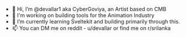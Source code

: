 - 👋 Hi, I’m @devallar1 aka CyberGoviya, an Artist based on CMB
- 👀 I'm working on building tools for the Animation Industry
- 🌱 I’m currently learning Sveltekit and building primarily through this.
- 📫 You can DM me on reddit - u/devallar or find me on r/srilanka

<!---
devallar1/devallar1 is a ✨ special ✨ repository because its `README.md` (this file) appears on your GitHub profile.
You can click the Preview link to take a look at your changes.
--->
